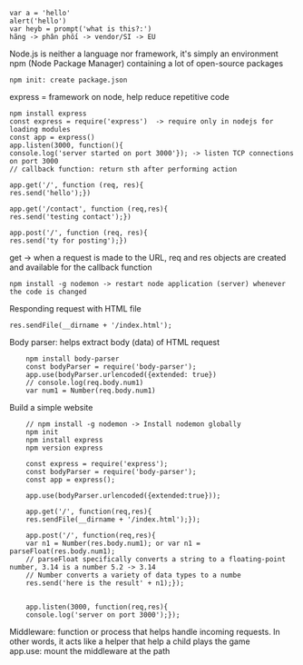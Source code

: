     var a = 'hello'
    alert('hello')
    var heyb = prompt('what is this?:')
    hãng -> phân phối -> vendor/SI -> EU

Node.js is neither a language nor framework, it's simply an environment<br>
npm (Node Package Manager) containing a lot of open-source packages

    npm init: create package.json
    
express = framework on node, help reduce repetitive code

    npm install express
    const express = require('express')  -> require only in nodejs for loading modules
    const app = express()
    app.listen(3000, function(){
    console.log('server started on port 3000'}); -> listen TCP connections on port 3000
    // callback function: return sth after performing action
    
    app.get('/', function (req, res){
    res.send('hello');})
    
    app.get('/contact', function (req,res){
    res.send('testing contact');})
    
    app.post('/', function (req, res){
    res.send('ty for posting');})
    
get -> when a request is made to the URL, req and res objects are created and available for the callback function
    
    npm install -g nodemon -> restart node application (server) whenever the code is changed
    
Responding request with HTML file

    res.sendFile(__dirname + '/index.html');
    
Body parser: helps extract body (data) of HTML request

        npm install body-parser
        const bodyParser = require('body-parser');
        app.use(bodyParser.urlencoded({extended: true})
        // console.log(req.body.num1)
        var num1 = Number(req.body.num1)
        
Build a simple website

        // npm install -g nodemon -> Install nodemon globally
        npm init 
        npm install express
        npm version express
        
        const express = require('express');
        const bodyParser = require('body-parser');
        const app = express();
        
        app.use(bodyParser.urlencoded({extended:true}));
        
        app.get('/', function(req,res){
        res.sendFile(__dirname + '/index.html');});
        
        app.post('/', function(req,res){
        var n1 = Number(res.body.num1); or var n1 = parseFloat(res.body.num1);
        // parseFloat specifically converts a string to a floating-point number, 3.14 is a number 5.2 -> 3.14
        // Number converts a variety of data types to a numbe
        res.send('here is the result' + n1);});
        
        
        app.listen(3000, function(req,res){
        console.log('server on port 3000');});
        
Middleware: function or process that helps handle incoming requests. In other words, it acts like a helper that help a child plays the game        
app.use: mount the middleware at the path
